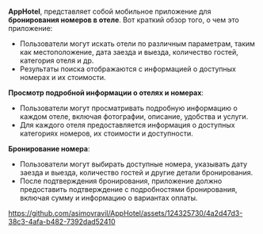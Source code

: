 **AppHotel**, представляет собой мобильное приложение для **бронирования номеров в отеле**. Вот краткий обзор того, о чем это приложение:

- Пользователи могут искать отели по различным параметрам, таким как местоположение, дата заезда и выезда, количество гостей, категория отеля и др.
- Результаты поиска отображаются с информацией о доступных номерах и их стоимости.
  
**Просмотр подробной информации о отелях и номерах**:

- Пользователи могут просматривать подробную информацию о каждом отеле, включая фотографии, описание, удобства и услуги.
- Для каждого отеля предоставляется информация о доступных категориях номеров, их стоимости и доступности.

**Бронирование номера**:

- Пользователи могут выбирать доступные номера, указывать дату заезда и выезда, количество гостей и другие детали бронирования.
- После подтверждения бронирования, приложение должно предоставить подтверждение с подробностями бронирования, включая сумму и информацию о вариантах оплаты.

https://github.com/asimovravil/AppHotel/assets/124325730/4a2d47d3-38c3-4afa-b482-7392dad52410

